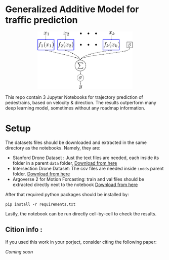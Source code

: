 

# Generalized Additive Model for traffic prediction


<center><img src="./gam_arch.png" alt="image" width="300" height="auto"></center>

This repo contain 3 Jupyter Notebooks for trajectory prediction of pedestrains, based on velocity & direction. The results outperform many deep learning model, sometimes without any roadmap information.


# Setup

The datasets files should be downloaded and extracted in the same directory as the notebooks. Namely, they are:

- Stanford Drone Dataset : Just the text files are needed, each inside its folder in a parent `data` folder, [Download from here](https://cvgl.stanford.edu/projects/uav_data/)
- Intersection Drone Dataset: The csv files are needed inside `indds` parent folder. [Download from here](https://levelxdata.com/ind-dataset/)
- Argoverse 2 for Motion Forcasting: train and val files should be extracted directly next to the notebook [Download from here](https://www.argoverse.org/av2.html#forecasting-link)


After that required python packages should be installed by:

```
pip install -r requirements.txt
```

Lastly, the notebook can be run directly cell-by-cell to check the results.

## Cition info : 

If you used this work in your porject, consider citing the following paper:

*Coming soon*




